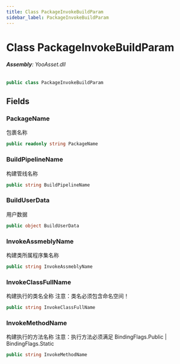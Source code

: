 ```yaml
---
title: Class PackageInvokeBuildParam
sidebar_label: PackageInvokeBuildParam
---
```

# Class PackageInvokeBuildParam


###### **Assembly**: YooAsset.dll

```csharp title="Declaration"
public class PackageInvokeBuildParam
```
## Fields
### PackageName
包裹名称

```csharp title="Declaration"
public readonly string PackageName
```
### BuildPipelineName
构建管线名称

```csharp title="Declaration"
public string BuildPipelineName
```
### BuildUserData
用户数据

```csharp title="Declaration"
public object BuildUserData
```
### InvokeAssmeblyName
构建类所属程序集名称

```csharp title="Declaration"
public string InvokeAssmeblyName
```
### InvokeClassFullName
构建执行的类名全称
注意：类名必须包含命名空间！

```csharp title="Declaration"
public string InvokeClassFullName
```
### InvokeMethodName
构建执行的方法名称
注意：执行方法必须满足 BindingFlags.Public | BindingFlags.Static

```csharp title="Declaration"
public string InvokeMethodName
```

